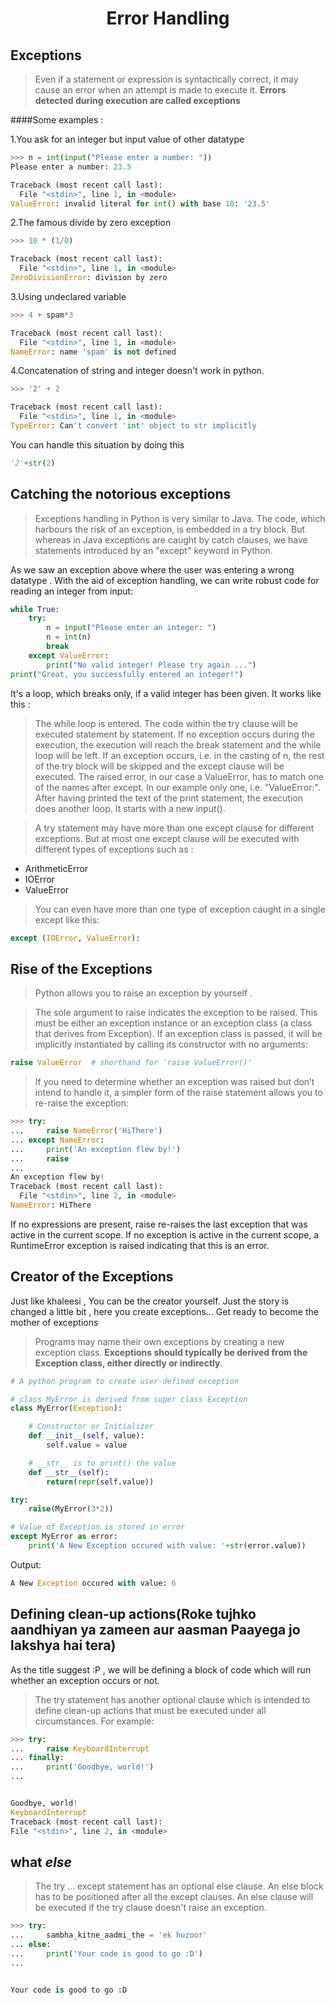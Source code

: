 <h1 align="center"> Error Handling </h1>


## Exceptions

>Even if a statement or expression is syntactically correct, it may cause an error when an attempt is made to execute it. **Errors detected during execution are called exceptions**

####Some examples :

1.You ask for an integer but input value of other datatype
```python 
>>> n = int(input("Please enter a number: "))
Please enter a number: 23.5

Traceback (most recent call last):
  File "<stdin>", line 1, in <module>
ValueError: invalid literal for int() with base 10: '23.5'
```

2.The famous divide by zero exception
```python
>>> 10 * (1/0)

Traceback (most recent call last):
  File "<stdin>", line 1, in <module>
ZeroDivisionError: division by zero
```

3.Using undeclared variable
```python 
>>> 4 + spam*3

Traceback (most recent call last):
  File "<stdin>", line 1, in <module>
NameError: name 'spam' is not defined
```

4.Concatenation of string and integer doesn't work in python. 
```python
>>> '2' + 2

Traceback (most recent call last):
  File "<stdin>", line 1, in <module>
TypeError: Can't convert 'int' object to str implicitly
```
You can handle this situation by doing this
```python
'2'+str(2)
``` 

## Catching the notorious exceptions

>Exceptions handling in Python is very similar to Java. The code, which harbours the risk of an exception, is embedded in a try block. But whereas in Java exceptions are caught by catch clauses, we have statements introduced by an "except" keyword in Python.

As we saw an exception above where the user was entering a wrong datatype . With the aid of exception handling, we can write robust code for reading an integer from input:

```python
while True:
    try:
        n = input("Please enter an integer: ")
        n = int(n)
        break
    except ValueError:
        print("No valid integer! Please try again ...")
print("Great, you successfully entered an integer!")
```

It's a loop, which breaks only, if a valid integer has been given. It works like this :
>The while loop is entered. The code within the try clause will be executed statement by statement. If no exception occurs during the execution, the execution will reach the break statement and the while loop will be left. If an exception occurs, i.e. in the casting of n, the rest of the try block will be skipped and the except clause will be executed. The raised error, in our case a ValueError, has to match one of the names after except. In our example only one, i.e. "ValueError:". After having printed the text of the print statement, the execution does another loop. It starts with a new input(). 

>A try statement may have more than one except clause for different exceptions. But at most one except clause will be executed with different types of exceptions such as :

* ArithmeticError
* IOError
* ValueError

>You can even have more than one type of exception caught in a single except like this:
```python
except (IOError, ValueError):
```


## Rise of the Exceptions

>Python allows you to raise an exception by yourself .

>The sole argument to raise indicates the exception to be raised. This must be either an exception instance or an exception class (a class that derives from Exception). If an exception class is passed, it will be implicitly instantiated by calling its constructor with no arguments:

```python
raise ValueError  # shorthand for 'raise ValueError()'
```
>If you need to determine whether an exception was raised but don’t intend to handle it, a simpler form of the raise statement allows you to re-raise the exception:

```python
>>> try:
...     raise NameError('HiThere')
... except NameError:
...     print('An exception flew by!')
...     raise
...
An exception flew by!
Traceback (most recent call last):
  File "<stdin>", line 2, in <module>
NameError: HiThere
```
If no expressions are present, raise re-raises the last exception that was active in the current scope. If no exception is active in the current scope, a RuntimeError exception is raised indicating that this is an error.

## Creator of the Exceptions

Just like khaleesi , You can be the creator yourself. Just the story is changed a little bit , here you create exceptions... Get ready to become the mother of exceptions

>Programs may name their own exceptions by creating a new exception class. **Exceptions should typically be derived from the Exception class, either directly or indirectly**.

```python
# A python program to create user-defined exception

# class MyError is derived from super class Exception
class MyError(Exception):

	# Constructor or Initializer
	def __init__(self, value):
		self.value = value

	# __str__ is to print() the value
	def __str__(self):
		return(repr(self.value))

try:
	raise(MyError(3*2))

# Value of Exception is stored in error
except MyError as error:
	print('A New Exception occured with value: '+str(error.value))
```

Output:
```python
A New Exception occured with value: 6
```



## Defining clean-up actions(Roke tujhko aandhiyan ya zameen aur aasman Paayega jo lakshya hai tera)

As the title suggest :P , we will be defining a block of code which will run whether an exception occurs or not.

>The try statement has another optional clause which is intended to define clean-up actions that must be executed under all circumstances. For example:

```python
>>> try:
...     raise KeyboardInterrupt
... finally:
...     print('Goodbye, world!')
...


Goodbye, world!
KeyboardInterrupt
Traceback (most recent call last):
File "<stdin>", line 2, in <module>
```

## what **_else_**

>The try ... except statement has an optional else clause. An else block has to be positioned after all the except clauses. An else clause will be executed if the try clause doesn't raise an exception. 

```python
>>> try:
...     sambha_kitne_aadmi_the = 'ek huzoor' 
... else:
...     print('Your code is good to go :D')
...


Your code is good to go :D
```